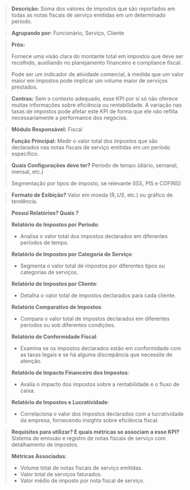 > **Descrição:** Soma dos valores de impostos que são reportados em todas as notas fiscais de serviço emitidas em um determinado período.

> **Agrupando por:** Funcionário, Serviço, Cliente

> **Prós:**
> 
> 
> Fornece uma visão clara do montante total em impostos que deve ser recolhido, auxiliando no planejamento financeiro e compliance fiscal.
> 
> Pode ser um indicador de atividade comercial, à medida que um valor maior em impostos pode implicar um volume maior de serviços prestados.
> 

> **Contras:**
Sem o contexto adequado, esse KPI por si só não oferece muitas informações sobre eficiência ou rentabilidade.
A variação nas taxas de impostos pode afetar este KPI de forma que ele não reflita necessariamente a performance dos negócios.
> 

> **Módulo Responsável:**
Fiscal
> 

> **Função Principal:**
Medir o valor total dos impostos que são declarados nas notas fiscais de serviço emitidas em um período específico.
> 

> **Quais Configurações deve ter?**
Período de tempo (diário, semanal, mensal, etc.)
> 
> 
> Segmentação por tipos de imposto, se relevante (ISS, PIS e COFINS)
> 

> **Formato de Exibição?**
Valor em moeda (R$, US$, etc.) ou gráfico de tendência.
> 

> **Possuí Relatórios? Quais ?**
> 
> 
> **Relatório de Impostos por Período**:
> 
> - Analisa o valor total dos impostos declarados em diferentes períodos de tempo.
> 
> **Relatório de Impostos por Categoria de Serviço**:
> 
> - Segmenta o valor total de impostos por diferentes tipos ou categorias de serviços.
> 
> **Relatório de Impostos por Cliente**:
> 
> - Detalha o valor total de impostos declarados para cada cliente.
> 
> **Relatório Comparativo de Impostos**:
> 
> - Compara o valor total de impostos declarados em diferentes períodos ou sob diferentes condições.
> 
> **Relatório de Conformidade Fiscal**:
> 
> - Examina se os impostos declarados estão em conformidade com as taxas legais e se há alguma discrepância que necessite de atenção.
> 
> **Relatório de Impacto Financeiro dos Impostos**:
> 
> - Avalia o impacto dos impostos sobre a rentabilidade e o fluxo de caixa.
> 
> **Relatório de Impostos e Lucratividade**:
> 
> - Correlaciona o valor dos impostos declarados com a lucratividade da empresa, fornecendo insights sobre eficiência fiscal.

> **Requisitos para utilizar? E quais métricas se associam a esse KPI?**
Sistema de emissão e registro de notas fiscais de serviço com detalhamento de impostos.
> 
> 
> **Métricas Associadas**:
> 
> - Volume total de notas fiscais de serviço emitidas.
> - Valor total de serviços faturados.
> - Valor médio de imposto por nota fiscal de serviço.

